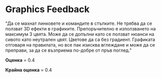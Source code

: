 
# Graphics Feedback #
"Да се махнат линковете и командите в стъпките.
Не трябва да се ползват 3D ефекти в графиките.
Препоръчително е използването на максимум 3 цвята. Може да се допълни като се ползват нюанси на сивото като неутрален цвят. Цветове да са без градиент.
Графиката отговаря на правилата, но все пак изисква вглеждане и може да се преправи, за да се възприема по-добре от пръв поглед."

**Оценка** = 0.4


**Крайна оценка** = 0.4

